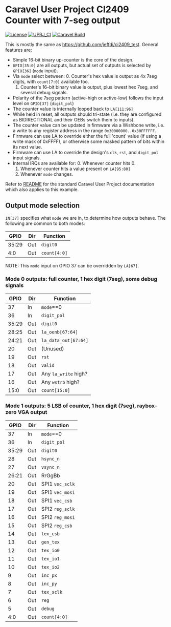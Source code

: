 # Caravel User Project CI2409 Counter with 7-seg output

[![License](https://img.shields.io/badge/License-Apache%202.0-blue.svg)](https://opensource.org/licenses/Apache-2.0) [![UPRJ_CI](https://github.com/efabless/caravel_project_example/actions/workflows/user_project_ci.yml/badge.svg)](https://github.com/efabless/caravel_project_example/actions/workflows/user_project_ci.yml) [![Caravel Build](https://github.com/efabless/caravel_project_example/actions/workflows/caravel_build.yml/badge.svg)](https://github.com/efabless/caravel_project_example/actions/workflows/caravel_build.yml)

This is mostly the same as https://github.com/jeffdi/ci2409_test. General features are:

*   Simple 16-bit binary up-counter is the core of the design.
*   `GPIO[35:0]` are all outputs, but actual set of outputs is selected by `GPIO[36]` (`mode` input).
*   Via `mode` select between:
    0.  Counter's hex value is output as 4x 7seg digits, with `count[7:0]` available too.
    1.  Counter's 16-bit binary value is output, plus lowest hex 7seg, and several debug signals.
*   Polarity of the 7seg pattern (active-high or active-low) follows the input level on `GPIO[37]` (`digit_pol`)
*   The counter value is internally looped back to `LA[111:96]`
*   While held in reset, all outputs should tri-state (i.e. they are configured as BIDIRECTIONAL and their OEBs switch them to inputs).
*   The counter value can be updated in firmware via a Wishbone write, i.e. a write to any register address in the range `0x30000000..0x30FFFFFF`.
*   Firmware can use LA to override either the full 'count' value (if using a write mask of 0xFFFF), or otherwise some masked pattern of bits within its next value.
*   Firmware can use LA to override the design's `clk`, `rst`, and `digit_pol` input signals.
*   Internal IRQs are available for:
    0.  Whenever counter hits 0.
    1.  Whenever counter hits a value present on `LA[95:80]`
    2.  Whenever `mode` changes.

Refer to [README](docs/source/index.md) for the standard Caravel User Project documentation which also applies to this example.

## Output mode selection

`IN[37]` specifies what `mode` we are in, to determine how outputs behave. The following are common to both modes:

| GPIO   | Dir | Function         |
|-|-|-|
| 35:29  | Out | `digit0`         |
| 4:0    | Out | `count[4:0]`     |

NOTE: This `mode` input on GPIO 37 can be overridden by `LA[67]`.


### Mode 0 outputs: full counter, 1 hex digit (7seg), some debug signals

| GPIO   | Dir | Function               |
|-|-|-|
| 37     | In  | `mode`==0              |
| 36     | In  | `digit_pol`            |
| 35:29  | Out | `digit0`               |
| 28:25  | Out | `la_oenb[67:64]`       |
| 24:21  | Out | `la_data_out[67:64]`   |
| 20     | Out | (Unused)               |
| 19     | Out | `rst`                  |
| 18     | Out | `valid`                |
| 17     | Out | Any `la_write` high?   |
| 16     | Out | Any `wstrb` high?      |
| 15:0   | Out | `count[15:0]`          |

### Mode 1 outputs: 5 LSB of counter, 1 hex digit (7seg), raybox-zero VGA output

| GPIO   | Dir | Function               |
|-|-|-|
| 37     | In  | `mode`==0              |
| 36     | In  | `digit_pol`            |
| 35:29  | Out | `digit0`               |
| 28     | Out | `hsync_n`              |
| 27     | Out | `vsync_n`              |
| 26:21  | Out | RrGgBb                 |
| 20     | Out | SPI1 `vec_sclk`        |
| 19     | Out | SPI1 `vec_mosi`        |
| 18     | Out | SPI1 `vec_csb`         |
| 17     | Out | SPI2 `reg_sclk`        |
| 16     | Out | SPI2 `reg_mosi`        |
| 15     | Out | SPI2 `reg_csb`         |
| 14     | Out | `tex_csb`              |
| 13     | Out | `gen_tex`              |
| 12     | Out | `tex_io0`              |
| 11     | Out | `tex_io1`              |
| 10     | Out | `tex_io2`              |
| 9      | Out | `inc_px`               |
| 8      | Out | `inc_py`               |
| 7      | Out | `tex_sclk`             |
| 6      | Out | `reg`                  |
| 5      | Out | `debug`                |
| 4:0    | Out | `count[4:0]`           |

